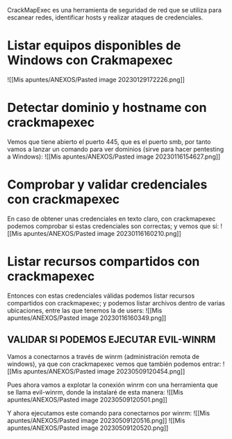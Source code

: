 CrackMapExec es una herramienta de seguridad de red que se utiliza para escanear redes, identificar hosts y realizar ataques de credenciales.
# Listar equipos disponibles de Windows con Crakmapexec
![[Mis apuntes/ANEXOS/Pasted image 20230129172226.png]]

# Detectar dominio y hostname con crackmapexec
Vemos que tiene abierto el puerto 445, que es el puerto smb, por tanto vamos a lanzar un comando para ver dominios (sirve para hacer pentesting a Windows):
![[Mis apuntes/ANEXOS/Pasted image 20230116154627.png]]

# Comprobar y validar credenciales con crackmapexec
En caso de obtener unas credenciales en texto claro, con crackmapexec podemos comprobar si estas credenciales son correctas; y vemos que sí:
![[Mis apuntes/ANEXOS/Pasted image 20230116160210.png]]

# Listar recursos compartidos con crackmapexec
Entonces con estas credenciales válidas podemos listar recursos compartidos con crackmapexec; y podemos listar archivos dentro de varias ubicaciones, entre las que tenemos la de users:
![[Mis apuntes/ANEXOS/Pasted image 20230116160349.png]]

## **VALIDAR SI PODEMOS EJECUTAR EVIL-WINRM**
Vamos a conectarnos a través de winrm (administración remota de windows), ya que con crackmapexec vemos que también podemos entrar:
![[Mis apuntes/ANEXOS/Pasted image 20230509120454.png]]

Pues ahora vamos a explotar la conexión winrm con una herramienta que se llama evil-winrm, donde la instalaré de esta manera:
![[Mis apuntes/ANEXOS/Pasted image 20230509120501.png]]

Y ahora ejecutamos este comando para conectarnos por winrm:
![[Mis apuntes/ANEXOS/Pasted image 20230509120516.png]]
![[Mis apuntes/ANEXOS/Pasted image 20230509120520.png]]
